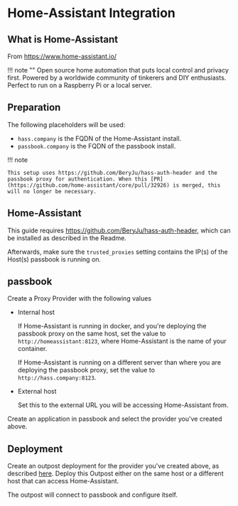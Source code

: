 # Home-Assistant Integration

## What is Home-Assistant

From https://www.home-assistant.io/

!!! note ""
    Open source home automation that puts local control and privacy first. Powered by a worldwide community of tinkerers and DIY enthusiasts. Perfect to run on a Raspberry Pi or a local server.


## Preparation

The following placeholders will be used:

- `hass.company` is the FQDN of the Home-Assistant install.
- `passbook.company` is the FQDN of the passbook install.

!!! note

    This setup uses https://github.com/BeryJu/hass-auth-header and the passbook proxy for authentication. When this [PR](https://github.com/home-assistant/core/pull/32926) is merged, this will no longer be necessary.

## Home-Assistant

This guide requires https://github.com/BeryJu/hass-auth-header, which can be installed as described in the Readme.

Afterwards, make sure the `trusted_proxies` setting contains the IP(s) of the Host(s) passbook is running on.

## passbook

Create a Proxy Provider with the following values

- Internal host

    If Home-Assistant is running in docker, and you're deploying the passbook proxy on the same host, set the value to `http://homeassistant:8123`, where Home-Assistant is the name of your container.

    If Home-Assistant is running on a different server than where you are deploying the passbook proxy, set the value to `http://hass.company:8123`.

- External host

    Set this to the external URL you will be accessing Home-Assistant from.

Create an application in passbook and select the provider you've created above.

## Deployment

Create an outpost deployment for the provider you've created above, as described [here](../../../outposts/outposts.md). Deploy this Outpost either on the same host or a different host that can access Home-Assistant.

The outpost will connect to passbook and configure itself.
